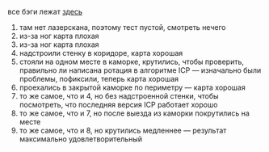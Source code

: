 все бэги лежат [здесь](https://drive.google.com/drive/folders/1JzvNJl-asQq1r2_TtHRjlLN-GFYub50t?usp=sharing)
1. там нет лазерскана, поэтому тест пустой, смотреть нечего
2. из-за ног карта плохая
3. из-за ног карта плохая
4. надстроили стенку в коридоре, карта хорошая
5. стояли на одном месте в каморке, крутились, чтобы проверить, правильно ли написана ротация в алгоритме ICP — изначально были проблемы, пофиксили, теперь карта хорошая
6. проехались в закрытой каморке по периметру — карта хорошая
7. то же самое, что и 4, но без надстроенной стенки, чтобы посмотреть, что последняя версия ICP работает хорошо
8. то же самое, что и 7, но после выезда из каморки покрутились на месте
9. то же самое, что и 8, но крутились медленнее — результат максимально удовлетворительный